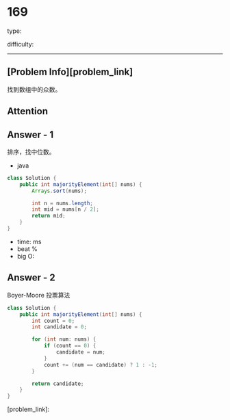 
# 169
type:

difficulty:

---

## [Problem Info][problem_link]
找到数组中的众数。

## Attention

## Answer - 1
排序，找中位数。

- java
```java
class Solution {
    public int majorityElement(int[] nums) {
        Arrays.sort(nums);

        int n = nums.length;
        int mid = nums[n / 2];
        return mid;
    }
}
```

- time: ms
- beat %
- big O:

## Answer - 2
Boyer-Moore 投票算法
```java
class Solution {
    public int majorityElement(int[] nums) {
        int count = 0;
        int candidate = 0;

        for (int num: nums) {
            if (count == 0) {
                candidate = num;
            }
            count += (num == candidate) ? 1 : -1;
        }

        return candidate;
    }
}
```

[problem_link]:

